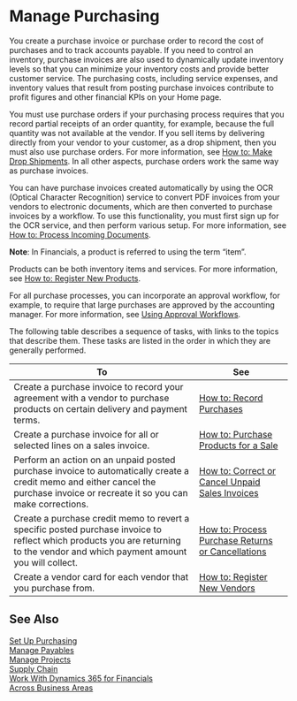 <properties
                pageTitle="Manage Purchasing| Financials"
                description="Describes how to manage purchasing activities."
                services="project-madeira"
                documentationCenter=""
                authors="SorenGP"
/>
<tags
    ms.service="project-madeira"
    ms.topic="article"
    ms.devlang="na"
    ms.tgt_pltfrm="na"
    ms.workload="na"
    ms.date="08/29/2016"
    ms.author="SorenGP" />

# Manage Purchasing
You create a purchase invoice or purchase order to record the cost of purchases and to track accounts payable. If you need to control an inventory, purchase invoices are also used to dynamically update inventory levels so that you can minimize your inventory costs and provide better customer service. The purchasing costs, including service expenses, and inventory values that result from posting purchase invoices contribute to profit figures and other financial KPIs on your Home page.

You must use purchase orders if your purchasing process requires that you record partial receipts of an order quantity, for example, because the full quantity was not available at the vendor. If you sell items by delivering directly from your vendor to your customer, as a drop shipment, then you must also use purchase orders. For more information, see [How to: Make Drop Shipments](sales-how-drop-shipment.md). In all other aspects, purchase orders work the same way as purchase invoices.

You can have purchase invoices created automatically by using the OCR (Optical Character Recognition) service to convert PDF invoices from your vendors to electronic documents, which are then converted to purchase invoices by a workflow. To use this functionality, you must first sign up for the OCR service, and then perform various setup. For more information, see [How to: Process Incoming Documents](across-process-income-documents.md).      

**Note**: In Financials, a product is referred to using the term “item”.

Products can be both inventory items and services. For more information, see [How to: Register New Products](inventory-how-register-new-products.md).

For all purchase processes, you can incorporate an approval workflow, for example, to require that large purchases are approved by the accounting manager. For more information, see [Using Approval Workflows](across-how-use-approval-workflows.md).

The following table describes a sequence of tasks, with links to the topics that describe them. These tasks are listed in the order in which they are generally performed.


|To |See |
|---|----|
|Create a purchase invoice to record your agreement with a vendor to purchase products on certain delivery and payment terms. |[How to: Record Purchases](purchasing-how-record-purchases.md)|
|Create a purchase invoice for all or selected lines on a sales invoice.|[How to: Purchase Products for a Sale](purchasing-how-purchase-products-sale.md)|
|Perform an action on an unpaid posted purchase invoice to automatically create a credit memo and either cancel the purchase invoice or recreate it so you can make corrections.|[How to: Correct or Cancel Unpaid Sales Invoices](purchasing-how-correct-cancel-unpaid-purchase-invoices.md)|
|Create a purchase credit memo to revert a specific posted purchase invoice to reflect which products you are returning to the vendor and which payment amount you will collect.|[How to: Process Purchase Returns or Cancellations](purchasing-how-register-new-vendors.md)|
|Create a vendor card for each vendor that you purchase from.|[How to: Register New Vendors](purchasing-how-register-new-vendors.md)|

## See Also
[Set Up Purchasing](purchasing-setup-purchasing.md)  
[Manage Payables](payables-manage-payables.md)  
[Manage Projects](projects-manage-projects.md)    
[Supply Chain](madeira-supply-chain.md)      
[Work With Dynamics 365 for Financials](ui-work-product.md)  
[Across Business Areas](ui-across-business-areas.md)

